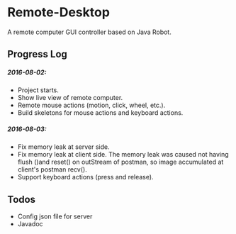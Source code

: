 # Remote-Desktop

A remote computer GUI controller based on Java Robot.

## Progress Log

##### 2016-08-02:
* Project starts.
* Show live view of remote computer.
* Remote mouse actions (motion, click, wheel, etc.).
* Build skeletons for mouse actions and keyboard actions.

##### 2016-08-03:
* Fix memory leak at server side.
* Fix memory leak at client side. The memory leak was caused not having flush ()and reset() on outStream of postman, so image accumulated at client's postman recv().
* Support keyboard actions (press and release).
 
## Todos
* Config json file for server
* Javadoc

